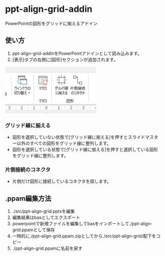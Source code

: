 # ppt-align-grid-addin

PowerPointの図形をグリッドに揃えるアドイン

## 使い方

1. ppt-align-grid-addinをPowerPointアドインとして読み込みます。
2. [表示]タブの右側に[図形]セクションが追加されます。

![ppt-align-grid](img/ppt-ailgn-grid.png)

### グリッド線に揃える

- 図形を選択していない状態で[グリッド線に揃える]を押すとスライドマスター以外のすべての図形をグリッド線に整列します。
- 図形を選択している状態で[グリッド線に揃える]を押すと選択している図形をグリッド線に整列します。

### 片側接続のコネクタ

- 片側だけ図形に接続しているコネクタを探します。

## .ppam編集方法

1. ./src/ppt-align-grid.pptxを編集
2. 編集結果はbasとしてエクスポート
3. powerpointで新規ファイルを編集してbasをインポートして./ppt-align-grid.ppamとして保存
4. 一時的に./ppt-align-grid.ppam.zipとしてから./src/ppt-align-grid/配下をコピー
5. ./ppt-align-grid.ppamに名前を戻す